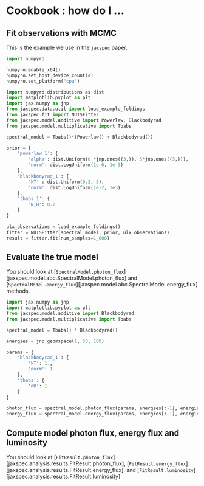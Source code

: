 # Cookbook : how do I ...

## Fit observations with MCMC

This is the example we use in the `jaxspec` paper.

```python
import numpyro

numpyro.enable_x64()
numpyro.set_host_device_count(4)
numpyro.set_platform("cpu")

import numpyro.distributions as dist
import matplotlib.pyplot as plt
import jax.numpy as jnp
from jaxspec.data.util import load_example_foldings
from jaxspec.fit import NUTSFitter
from jaxspec.model.additive import Powerlaw, Blackbodyrad
from jaxspec.model.multiplicative import Tbabs

spectral_model = Tbabs()*(Powerlaw() + Blackbodyrad())

prior = {
    'powerlaw_1': {
        'alpha': dist.Uniform(0.*jnp.ones((3,)), 5*jnp.ones((3,))),
        'norm': dist.LogUniform(1e-6, 1e-3)
    },
    'blackbodyrad_1': {
        'kT' : dist.Uniform(0.3, 3),
        'norm': dist.LogUniform(1e-2, 1e3)
    },
    'tbabs_1': {
        'N_H': 0.2
    }
}

ulx_observations = load_example_foldings()
fitter = NUTSFitter(spectral_model, prior, ulx_observations)
result = fitter.fit(num_samples=1_000)
```

## Evaluate the true model

You should look at [`SpectralModel.photon_flux`][jaxspec.model.abc.SpectralModel.photon_flux] and
[`SpectralModel.energy_flux`][jaxspec.model.abc.SpectralModel.energy_flux] methods.

``` python
import jax.numpy as jnp
import matplotlib.pyplot as plt
from jaxspec.model.additive import Blackbodyrad
from jaxspec.model.multiplicative import Tbabs

spectral_model = Tbabs() * Blackbodyrad()

energies = jnp.geomspace(1, 50, 100)

params = {
    'blackbodyrad_1': {
        'kT': 1.,
        'norm': 1.
    },
    'tbabs': {
        'nH': 1.
    }
}

photon_flux = spectral_model.photon_flux(params, energies[:-1], energies[1:], n_points=30)
energy_flux = spectral_model.energy_flux(params, energies[:-1], energies[1:], n_points=30)
```

## Compute model photon flux, energy flux and luminosity

You should look at [`FitResult.photon_flux`][jaxspec.analysis.results.FitResult.photon_flux],
[`FitResult.energy_flux`][jaxspec.analysis.results.FitResult.energy_flux], and
[`FitResult.luminosity`][jaxspec.analysis.results.FitResult.luminosity]